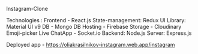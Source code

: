 Instagram-Clone

Technologies :
Frontend - React.js
State-management: Redux
UI Library: Material UI v9
DB - Mongo DB
Hosting - Firebase
Storage - Cloudinary
Emoji-picker
Live ChatApp - Socket.io
Backend: Node.js
Server: Express.js

Deployed app - https://oliakrasilnikov-instagram.web.app/instagram

<!-- ![alt text](https://github.com/OliaKr/Linkedin-React/blob/main/src/assets/imgs/screen.JPG)
![alt text](https://github.com/OliaKr/Linkedin-React/blob/main/src/assets/imgs/screen4.JPG) -->
